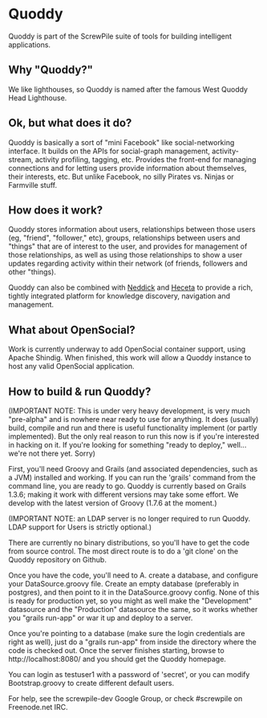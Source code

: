 Quoddy
========

Quoddy is part of the ScrewPile suite of tools for building intelligent applications.

Why "Quoddy?"
----------------

We like lighthouses, so Quoddy is named after the famous West Quoddy Head Lighthouse.

Ok, but what does it do?
--------------------------

Quoddy is basically a sort of "mini Facebook" like social-networking interface. It builds on the APIs for 
social-graph management, activity-stream, activity profiling, tagging, etc. Provides the front-end 
for managing connections and for letting users provide information about themselves, their interests, 
etc. But unlike Facebook, no silly Pirates vs. Ninjas or Farmville stuff.

How does it work?
--------------------

Quoddy stores information about users, relationships between those users (eg, "friend", "follower," etc), groups,
relationships between users and "things" that are of interest to the user, and provides for management of those
relationships, as well as using those relationships to show a user updates regarding activity within their
network (of friends, followers and other "things).

Quoddy can also be combined with [Neddick](https://github.com/fogbeam/Neddick) and [Heceta](https://github.com/fogbeam/Heceta)
to provide a rich, tightly integrated platform for knowledge discovery, navigation and management.

What about OpenSocial?
--------------------------

Work is currently underway to add OpenSocial container support, using Apache Shindig.  When finished, this work
will allow a Quoddy instance to host any valid OpenSocial application.

How to build & run Quoddy?
----------------------------

(IMPORTANT NOTE: This is under very heavy development, is very much "pre-alpha" and is nowhere near
ready to use for anything.  It does (usually) build, compile and run and there is useful functionality
implement (or partly implemented).  But the only real reason to run this now is if you're interested in
hacking on it.  If you're looking for something "ready to deploy," well... we're not there yet. Sorry) 

First, you'll need Groovy and Grails (and associated dependencies, such as a JVM) installed and
working.  If you can run the 'grails' command from the command line, you are ready to go.
Quoddy is currently based on Grails 1.3.6; making it work with different versions may take
some effort.  We develop with the latest version of Groovy (1.7.6 at the moment.)

(IMPORTANT NOTE: an LDAP server is no longer required to run Quoddy.  LDAP support for Users is
strictly optional.)

There are currently no binary distributions, so you'll have to get the code from source control.  The most direct
route is to do a 'git clone' on the Quoddy repository on Github.  

Once you have the code, you'll need to A. create a database, and configure your DataSource.groovy file.  Create an
empty database (preferably in postgres), and then point to it in the DataSource.groovy config.  None of this is
ready for production yet, so you might as well make the "Development" datasource and the "Production" datasource the 
same, so it works whether you "grails run-app" or war it up and deploy to a server.

Once you're pointing to a database (make sure the login credentials are right as well), just do a "grails run-app"
from inside the directory where the code is checked out.  Once the server finishes starting, browse to
http://localhost:8080/ and you should get the Quoddy homepage.  

You can login as testuser1 with a password of 'secret', or you can modify Bootstrap.groovy to create
different default users.

For help, see the screwpile-dev Google Group, or check #screwpile on Freenode.net IRC.

